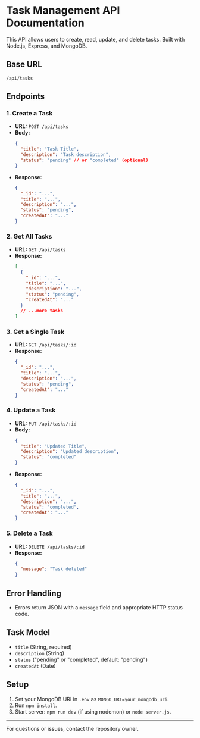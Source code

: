 # Task Management API Documentation

This API allows users to create, read, update, and delete tasks. Built with Node.js, Express, and MongoDB.

## Base URL

`/api/tasks`

## Endpoints

### 1. Create a Task

- **URL:** `POST /api/tasks`
- **Body:**
  ```json
  {
    "title": "Task Title",
    "description": "Task description",
    "status": "pending" // or "completed" (optional)
  }
  ```
- **Response:**
  ```json
  {
    "_id": "...",
    "title": "...",
    "description": "...",
    "status": "pending",
    "createdAt": "..."
  }
  ```

### 2. Get All Tasks

- **URL:** `GET /api/tasks`
- **Response:**
  ```json
  [
    {
      "_id": "...",
      "title": "...",
      "description": "...",
      "status": "pending",
      "createdAt": "..."
    }
    // ...more tasks
  ]
  ```

### 3. Get a Single Task

- **URL:** `GET /api/tasks/:id`
- **Response:**
  ```json
  {
    "_id": "...",
    "title": "...",
    "description": "...",
    "status": "pending",
    "createdAt": "..."
  }
  ```

### 4. Update a Task

- **URL:** `PUT /api/tasks/:id`
- **Body:**
  ```json
  {
    "title": "Updated Title",
    "description": "Updated description",
    "status": "completed"
  }
  ```
- **Response:**
  ```json
  {
    "_id": "...",
    "title": "...",
    "description": "...",
    "status": "completed",
    "createdAt": "..."
  }
  ```

### 5. Delete a Task

- **URL:** `DELETE /api/tasks/:id`
- **Response:**
  ```json
  {
    "message": "Task deleted"
  }
  ```

## Error Handling

- Errors return JSON with a `message` field and appropriate HTTP status code.

## Task Model

- `title` (String, required)
- `description` (String)
- `status` ("pending" or "completed", default: "pending")
- `createdAt` (Date)

## Setup

1. Set your MongoDB URI in `.env` as `MONGO_URI=your_mongodb_uri`.
2. Run `npm install`.
3. Start server: `npm run dev` (if using nodemon) or `node server.js`.

---

For questions or issues, contact the repository owner.
